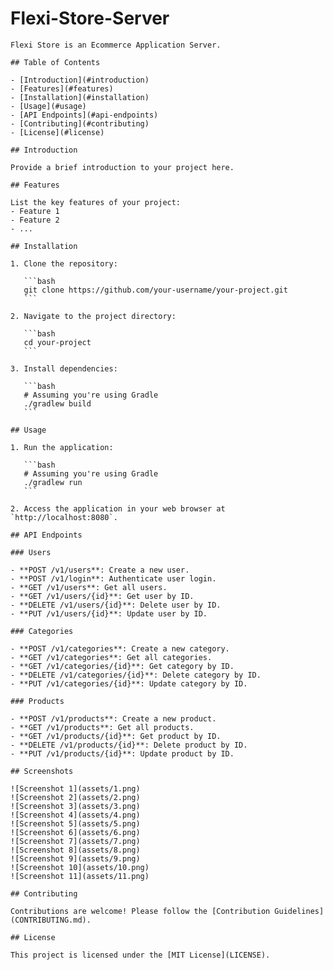  # Flexi-Store-Server
    
    Flexi Store is an Ecommerce Application Server.
    
    ## Table of Contents
    
    - [Introduction](#introduction)
    - [Features](#features)
    - [Installation](#installation)
    - [Usage](#usage)
    - [API Endpoints](#api-endpoints)
    - [Contributing](#contributing)
    - [License](#license)
    
    ## Introduction
    
    Provide a brief introduction to your project here.
    
    ## Features
    
    List the key features of your project:
    - Feature 1
    - Feature 2
    - ...
    
    ## Installation
    
    1. Clone the repository:
    
       ```bash
       git clone https://github.com/your-username/your-project.git
       ```
    
    2. Navigate to the project directory:
    
       ```bash
       cd your-project
       ```
    
    3. Install dependencies:
    
       ```bash
       # Assuming you're using Gradle
       ./gradlew build
       ```
    
    ## Usage
    
    1. Run the application:
    
       ```bash
       # Assuming you're using Gradle
       ./gradlew run
       ```
    
    2. Access the application in your web browser at `http://localhost:8080`.
    
    ## API Endpoints
    
    ### Users
    
    - **POST /v1/users**: Create a new user.
    - **POST /v1/login**: Authenticate user login.
    - **GET /v1/users**: Get all users.
    - **GET /v1/users/{id}**: Get user by ID.
    - **DELETE /v1/users/{id}**: Delete user by ID.
    - **PUT /v1/users/{id}**: Update user by ID.
    
    ### Categories
    
    - **POST /v1/categories**: Create a new category.
    - **GET /v1/categories**: Get all categories.
    - **GET /v1/categories/{id}**: Get category by ID.
    - **DELETE /v1/categories/{id}**: Delete category by ID.
    - **PUT /v1/categories/{id}**: Update category by ID.
    
    ### Products
    
    - **POST /v1/products**: Create a new product.
    - **GET /v1/products**: Get all products.
    - **GET /v1/products/{id}**: Get product by ID.
    - **DELETE /v1/products/{id}**: Delete product by ID.
    - **PUT /v1/products/{id}**: Update product by ID.
    
    ## Screenshots
    
    ![Screenshot 1](assets/1.png)
    ![Screenshot 2](assets/2.png)
    ![Screenshot 3](assets/3.png)
    ![Screenshot 4](assets/4.png)
    ![Screenshot 5](assets/5.png)
    ![Screenshot 6](assets/6.png)
    ![Screenshot 7](assets/7.png)
    ![Screenshot 8](assets/8.png)
    ![Screenshot 9](assets/9.png)
    ![Screenshot 10](assets/10.png)
    ![Screenshot 11](assets/11.png)
    
    ## Contributing
    
    Contributions are welcome! Please follow the [Contribution Guidelines](CONTRIBUTING.md).
    
    ## License
    
    This project is licensed under the [MIT License](LICENSE).
